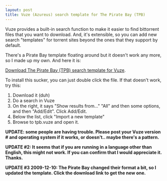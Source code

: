 ```yaml
---
layout: post
title: Vuze (Azureus) search template for The Pirate Bay (TPB)
---
```



Vuze provides a built-in search function to make it easier to find bittorrent files that you want to download. And, it's extensible, so you can add new search "templates" for torrent sites beyond the ones that they support by default.

There's a Pirate Bay template floating around but it doesn't work any more, so I made up my own. And here it is:

<a href="/weblog/files/2008/tpb.vuze">Download The Pirate Bay (TPB) search template for Vuze</a>.

To install this sucker, you can just double click the file. If that doesn't work, try this:

<ol><li>Download it (duh)</li><li>Do a search in Vuze</li><li>On the right, it says "Show results from..." "All" and then some options, and then "Add/Edit". Click Add/Edit.</li><li>Below the list, click "Import a new template"</li><li>Browse to tpb.vuze and open it.</li></ol>

<strong>UPDATE: some people are having trouble. Please post your Vuze version # and operating system if it works, or doesn't.. maybe there's a pattern.</strong>

<strong>UPDATE #2: It seems that if you are running in a language other than English, this might not work. If you can confirm that I would appreciate it. Thanks.</strong>

<strong>UPDATE #3 2009-12-10: The Pirate Bay changed their format a bit, so I updated the template. Click the download link to get the new one.</strong>
